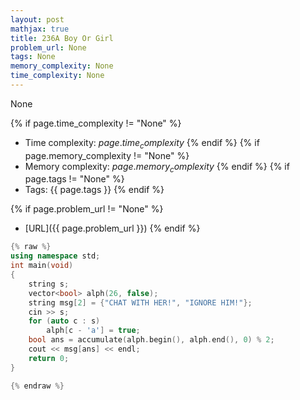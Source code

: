 ```yaml
---
layout: post
mathjax: true
title: 236A Boy Or Girl
problem_url: None
tags: None
memory_complexity: None
time_complexity: None
---
```


None


{% if page.time_complexity != "None" %}
- Time complexity: ${{ page.time_complexity }}$
{% endif %}
{% if page.memory_complexity != "None" %}
- Memory complexity: ${{ page.memory_complexity }}$
{% endif %}
{% if page.tags != "None" %}
- Tags: {{ page.tags }}
{% endif %}

{% if page.problem_url != "None" %}
- [URL]({{ page.problem_url }})
{% endif %}

```cpp
{% raw %}
using namespace std;
int main(void)
{
    string s;
    vector<bool> alph(26, false);
    string msg[2] = {"CHAT WITH HER!", "IGNORE HIM!"};
    cin >> s;
    for (auto c : s)
        alph[c - 'a'] = true;
    bool ans = accumulate(alph.begin(), alph.end(), 0) % 2;
    cout << msg[ans] << endl;
    return 0;
}

{% endraw %}
```